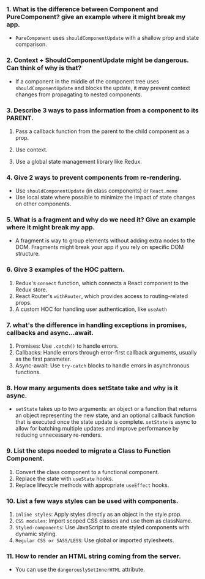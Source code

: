 ### 1. What is the difference between Component and PureComponent? give an example where it might break my app.

- `PureComponent` uses `shouldComponentUpdate` with a shallow prop and state comparison.

### 2. Context + ShouldComponentUpdate might be dangerous. Can think of why is that?

- If a component in the middle of the component tree uses `shouldComponentUpdate` and blocks the update, it may prevent context changes from propagating to nested components.

### 3. Describe 3 ways to pass information from a component to its PARENT.

1. Pass a callback function from the parent to the child component as a prop.

2. Use context.

3. Use a global state management library like Redux.

### 4. Give 2 ways to prevent components from re-rendering.

- Use `shouldComponentUpdate` (in class components) or `React.memo`
- Use local state where possible to minimize the impact of state changes on other components.

### 5. What is a fragment and why do we need it? Give an example where it might break my app.

- A fragment is way to group elements without adding extra nodes to the DOM. Fragments might break your app if you rely on specific DOM structure.

### 6. Give 3 examples of the HOC pattern.

1. Redux's `connect` function, which connects a React component to the Redux store.
2. React Router's `withRouter`, which provides access to routing-related props.
3. A custom HOC for handling user authentication, like `useAuth`

### 7. what's the difference in handling exceptions in promises, callbacks and async...await.

1. Promises: Use `.catch()` to handle errors.
2. Callbacks: Handle errors through error-first callback arguments, usually as the first parameter.
3. Async-await: Use `try-catch` blocks to handle errors in asynchronous functions.

### 8. How many arguments does setState take and why is it async.

- `setState` takes up to two arguments: an object or a function that returns an object representing the new state, and an optional callback function that is executed once the state update is complete. `setState` is async to allow for batching multiple updates and improve performance by reducing unnecessary re-renders.

### 9. List the steps needed to migrate a Class to Function Component.

1. Convert the class component to a functional component.
2. Replace the state with `useState` hooks.
3. Replace lifecycle methods with appropriate `useEffect` hooks.

### 10. List a few ways styles can be used with components.

1. `Inline styles`: Apply styles directly as an object in the style prop.
2. `CSS modules`: Import scoped CSS classes and use them as className.
3. `Styled-components`: Use JavaScript to create styled components with dynamic styling.
4. `Regular CSS or SASS/LESS`: Use global or imported stylesheets.

### 11. How to render an HTML string coming from the server.

- You can use the `dangerouslySetInnerHTML` attribute.
